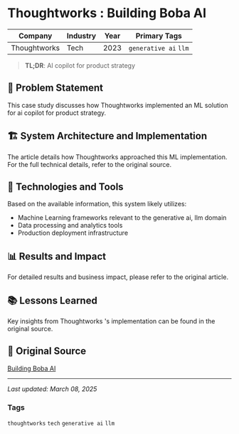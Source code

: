 # Thoughtworks : Building Boba AI

| Company | Industry | Year | Primary Tags | 
|---------|----------|------|--------------|
| Thoughtworks  | Tech | 2023 | `generative ai` `llm` |

> **TL;DR**: AI copilot for product strategy

## 📝 Problem Statement

This case study discusses how Thoughtworks  implemented an ML solution for ai copilot for product strategy.

## 🏗️ System Architecture and Implementation

The article details how Thoughtworks  approached this ML implementation. For the full technical details, refer to the original source.

## 🔧 Technologies and Tools

Based on the available information, this system likely utilizes:

- Machine Learning frameworks relevant to the generative ai, llm domain
- Data processing and analytics tools
- Production deployment infrastructure

## 📊 Results and Impact

For detailed results and business impact, please refer to the original article.

## 📚 Lessons Learned

Key insights from Thoughtworks 's implementation can be found in the original source.

## 🔗 Original Source

[Building Boba AI](https://martinfowler.com/articles/building-boba.html)

---

*Last updated: March 08, 2025*

### Tags

`thoughtworks` `tech` `generative ai` `llm`
